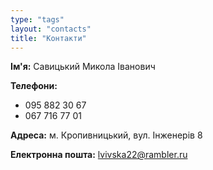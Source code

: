 ```yaml
---
type: "tags"
layout: "contacts"
title: "Контакти"
---
```


**Ім'я:**
Савицький Микола Іванович

**Телефони:**
- 095 882 30 67
- 067 716 77 01

**Адреса:**
м. Кропивницький, вул. Інженерів 8

**Електронна пошта:**
[lvivska22@rambler.ru](mailto:lvivska22@gmail.com)
